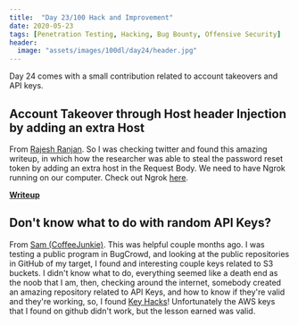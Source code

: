 ```yaml
---
title:  "Day 23/100 Hack and Improvement"
date: 2020-05-23
tags: [Penetration Testing, Hacking, Bug Bounty, Offensive Security]
header: 
  image: "assets/images/100dl/day24/header.jpg"
---
```


Day 24 comes with a small contribution related to account takeovers and API keys.  

## Account Takeover through Host header Injection by adding an extra Host

From [Rajesh Ranjan](https://twitter.com/eh_rajesh). So I was checking twitter and found this amazing writeup, in which how the researcher was able to steal the password reset token by adding an extra host in the Request Body. We need to have Ngrok running on our computer. Check out Ngrok [here](https://ngrok.com/). 

[**Writeup**](https://medium.com/@swapmaurya20/password-reset-poisoning-leading-to-account-takeover-f178f5f1de87)

## Don't know what to do with random API Keys? 

From [Sam (CoffeeJunkie)](https://twitter.com/coffeejunkiee_). This was helpful couple months ago. I was testing a public program in BugCrowd, and looking at the public repositories in GitHub of my target, I found and interesting couple keys related to S3 buckets. I didn't know what to do, everything seemed like a death end as the noob that I am, then, checking around the internet, somebody created an amazing repository related to API Keys, and how to know if they're valid and they're working, so, I found [Key Hacks](https://github.com/streaak/keyhacks)! Unfortunately the AWS keys that I found on github didn't work, but the lesson earned was valid. 